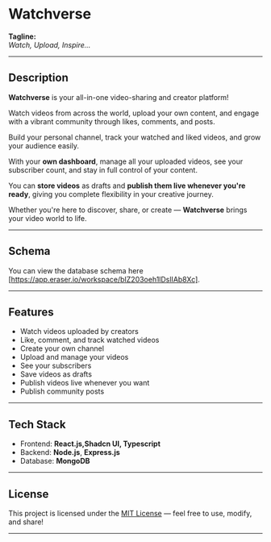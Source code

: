 # Watchverse

**Tagline:**  
*Watch, Upload, Inspire...*

---

## Description

**Watchverse** is your all-in-one video-sharing and creator platform!

Watch videos from across the world, upload your own content, and engage with a vibrant community through likes, comments, and posts.

Build your personal channel, track your watched and liked videos, and grow your audience easily.

With your **own dashboard**, manage all your uploaded videos, see your subscriber count, and stay in full control of your content.

You can **store videos** as drafts and **publish them live whenever you're ready**, giving you complete flexibility in your creative journey.

Whether you're here to discover, share, or create — **Watchverse** brings your video world to life.

---

## Schema

You can view the database schema here [https://app.eraser.io/workspace/bIZ203oeh1lDslIAb8Xc].

---

## Features

- Watch videos uploaded by creators
- Like, comment, and track watched videos
- Create your own channel
- Upload and manage your videos
- See your subscribers
- Save videos as drafts
- Publish videos live whenever you want
- Publish community posts

---

## Tech Stack

- Frontend: **React.js,Shadcn UI, Typescript** 
- Backend: **Node.js**, **Express.js**
- Database: **MongoDB**

---

## License

This project is licensed under the [MIT License](LICENSE) — feel free to use, modify, and share!

---
